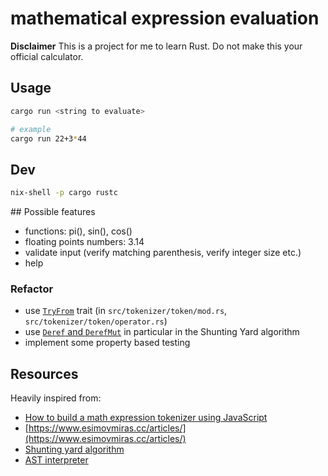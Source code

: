 # mathematical expression evaluation

**Disclaimer**
This is a project for me to learn Rust.
Do not make this your official calculator.


## Usage

```bash
cargo run <string to evaluate>

# example
cargo run 22+3*44
```

## Dev

```bash
nix-shell -p cargo rustc
```


## Possible features

  * functions: pi(), sin(), cos()
  * floating points numbers: 3.14
  * validate input (verify matching parenthesis, verify integer size etc.)
  * help

### Refactor

  * use [`TryFrom`](https://doc.rust-lang.org/std/convert/trait.TryFrom.html) trait (in `src/tokenizer/token/mod.rs`, `src/tokenizer/token/operator.rs`)
  * use [`Deref` and `DerefMut`]() in particular in the Shunting Yard algorithm
  * implement some property based testing


## Resources

Heavily inspired from:
  * [How to build a math expression tokenizer using JavaScript](https://medium.freecodecamp.org/how-to-build-a-math-expression-tokenizer-using-javascript-3638d4e5fbe9)
  * [https://www.esimovmiras.cc/articles/](https://www.esimovmiras.cc/articles/)
  * [Shunting yard algorithm](https://en.wikipedia.org/wiki/Shunting-yard_algorithm)
  * [AST interpreter](http://rosettacode.org/wiki/Compiler/AST_interpreter)
